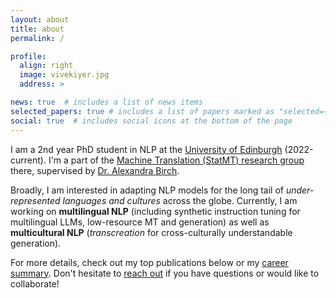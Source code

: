 ```yaml
---
layout: about
title: about
permalink: /

profile:
  align: right
  image: vivekiyer.jpg
  address: >

news: true  # includes a list of news items
selected_papers: true # includes a list of papers marked as "selected={true}"
social: true  # includes social icons at the bottom of the page
---
```


I am a 2nd year PhD student in NLP at the [University of Edinburgh](https://edinburghnlp.inf.ed.ac.uk/) (2022-current). I'm a part of the [Machine Translation (StatMT) research group](https://www.wiki.ed.ac.uk/display/statmt/statmt+Home) there, supervised by [Dr. Alexandra Birch](https://sites.google.com/view/alexandra-birch/). 

Broadly, I am interested in adapting NLP models for the long tail of *under-represented languages and cultures* across the globe. Currently, I am working on **multilingual NLP** (including synthetic instruction tuning for multilingual LLMs, low-resource MT and generation) as well as **multicultural NLP** (*transcreation* for cross-culturally understandable generation).

<!-- In the past, my experience has been quite diverse, and I've published in top *ACL conferences on modelling for low-resource LLM-MT [[1]](https://aclanthology.org/2024.americasnlp-1.25/), resolving ambiguity in MT [[2]](https://aclanthology.org/2023.wmt-1.44/)[[3]](https://aclanthology.org/2023.findings-emnlp.859), synthetic pretraining for multilingual NMT [[4]](https://aclanthology.org/2023.findings-eacl.72) and, in another life, on ontologies too [[5]](https://aclanthology.org/2021.emnlp-main.842). -->

For more details, check out my top publications below or my [career summary](http://localhost:4000/experience/). Don't hesitate to [reach out](mailto:vivek.iyer@ed.ac.uk) if you have questions or would like to collaborate!